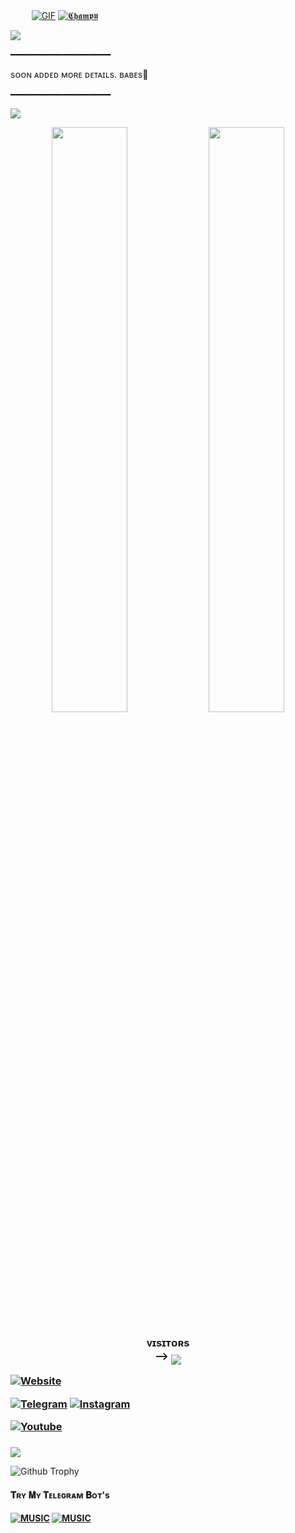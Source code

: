  ㅤ ㅤ 
  [![GIF](https://github.com/TEAMUNKNOW/AtomicXMusic/blob/main/TEAMUNKNOW.gif)](https://github.com/TEAMUNKNOW)
   [![𝕮𝖍𝖆𝖒𝖕𝖚](https://github-stats-alpha.vercel.app/api?username=TheChampu "𝕮𝖍𝖆𝖒𝖕𝖚")](https://github-stats-alpha.vercel.app/api?username=TEAMUNKNOW "ᴀᴛᴏᴍɪᴄ-ᴏᴘ")

<a href="https://www.youtube.com/@soon"><img src="https://user-images.githubusercontent.com/73097560/115834477-dbab4500-a447-11eb-908a-139a6edaec5c.gif"></a>     

 ━━━━━━━━━━━━━━━━━━━   

sᴏᴏɴ ᴀᴅᴅᴇᴅ ᴍᴏʀᴇ ᴅᴇᴛᴀɪʟs. ʙᴀʙᴇs🖤

 ━━━━━━━━━━━━━━━━━━━  

<a href="https://www.youtube.com/@soon-create"><img src="https://user-images.githubusercontent.com/73097560/115834477-dbab4500-a447-11eb-908a-139a6edaec5c.gif"></a>

<p align="center">
    <img
        width="49%"
        src="https://github-readme-stats.vercel.app/api?username=TEAMUNKNOW&count_private=true&include_all_commits=true&show_icons=true&theme=tokyonight&custom_title=TEAMUNKNOW+GitHub+Stats"
    />
<img
        width="49%"
        src="https://github-readme-streak-stats.herokuapp.com?user=TEAMUNKNOW&theme=tokyonight"
    />
</p>

<h3>
<p align="center">
    <b>ᴠɪsɪᴛᴏʀs</b><br>
 -->    <img align="middle" src="https://profile-counter.glitch.me/TEAMUNKNOW/count.svg" />

<a href="https://github.com/TEAMUNKNOW"><img alt="Website" src="https://img.shields.io/badge/ᴀᴛᴏᴍɪᴄ-ᴏᴘ-red"></a>


[![Telegram](https://img.shields.io/badge/Telegram-2CA5E0?style=for-the-badge&logo=telegram&logoColor=white)](https://telegram.me/ITS_CUTE_BABU)
[![Instagram](https://img.shields.io/badge/-Instagram-E1306C?style=for-the-badge&logo=instagram&logoColor=white)](https://www.instagram.com/ITS_ME_ATOMIC)

[![Youtube](https://img.shields.io/badge/-YouTube-F50909?style=for-the-badge&logo=youtube&logoColor=white)](https://www.youtube.com/@SOON)


 <h3></h3>

<a href="https://www.youtube.com/@shivanshudeo"><img src="https://user-images.githubusercontent.com/73097560/115834477-dbab4500-a447-11eb-908a-139a6edaec5c.gif"></a>

</div>

![Github Trophy](https://github-profile-trophy.vercel.app/?username=TEAMUNKNOW)

<h4>𝐓ʀʏ 𝐌ʏ 𝐓ᴇʟᴇɢʀᴀᴍ 𝐁ᴏᴛ's<h4>

[![MUSIC](https://img.shields.io/badge/-ROBOT-E1306C?style=for-the-badge&logo=ROBOT&logoColor=green)](https://t.me/HOTX_CHAT_BOT)
[![MUSIC](https://img.shields.io/badge/music-%2307405e.svg?&style=for-the-badge&logo=music&logoColor)](https://t.me/AARJU_MUSIC_BOT)
